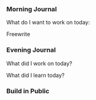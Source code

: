 ### Morning Journal 

What do I want to work on today:

Freewrite

### Evening Journal

What did I work on today?

What did I learn today?

### Build in Public